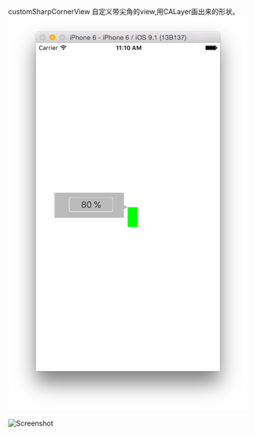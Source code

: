 customSharpCornerView
自定义带尖角的view,用CALayer画出来的形状。
![](https://github.com/wangyingbo/customSharpCornerView/blob/master/%E6%95%88%E6%9E%9C%E5%9B%BE.png)

![Screenshot](https://raw.github.com/onevcat/VVDocumenter-Xcode/master/ScreenShot.gif)

